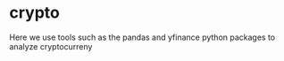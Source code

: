 # crypto
Here we use tools such as the pandas and yfinance python packages to analyze cryptocurreny
